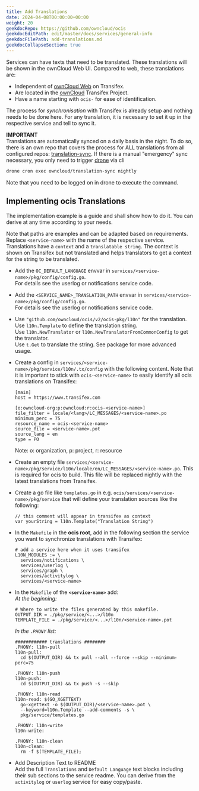 ```yaml
---
title: Add Translations
date: 2024-04-08T00:00:00+00:00
weight: 20
geekdocRepo: https://github.com/owncloud/ocis
geekdocEditPath: edit/master/docs/services/general-info
geekdocFilePath: add-translations.md
geekdocCollapseSection: true
---
```


Services can have texts that need to be translated. These translations will be shown in the ownCloud Web UI. Compared to web, these translations are:

* Independent of [ownCloud Web](https://app.transifex.com/owncloud-org/owncloud-web/translate/) on Transifex.
* Are located in the [ownCloud](https://app.transifex.com/owncloud-org/owncloud/translate) Transifex Project.
* Have a name starting with `ocis-` for ease of identification.

The process for _synchronisation_ with Transifex is already setup and nothing needs to be done here. For any translation, it is necessary to set it up in the respective service and tell to sync it.

**IMPORTANT**\
Translations are automatically synced on a daily basis in the night. To do so, there is an own repo that covers the process for ALL translations from all configured repos: [translation-sync](https://github.com/owncloud/translation-sync). If there is a manual "emergency" sync necessary, you only need to trigger [drone](https://drone.owncloud.com/owncloud/translation-sync) via cli

```bash
drone cron exec owncloud/translation-sync nightly
```
Note that you need to be logged on in drone to execute the command.

## Implementing ocis Translations

The implementation example is a guide and shall show how to do it. You can derive at any time according to your needs.

Note that paths are examples and can be adapted based on requirements.\
Replace `<service-name>` with the name of the respective service.\
Translations have a `context` and a `translatable string`. The context is shown on Transifex but not translated and helps translators to get a context for the string to be translated.

* Add the `OC_DEFAULT_LANGUAGE` envvar in `services/<service-name>/pkg/config/config.go`.\
  For details see the userlog or notifications service code.

* Add the `<SERVICE_NAME>_TRANSLATION_PATH` envvar in `services/<service-name>/pkg/config/config.go`.\
  For details see the userlog or notifications service code.

* Use `"github.com/owncloud/ocis/v2/ocis-pkg/l10n"` for the translation.\
  Use `l10n.Template` to define the translation string.\
  Use `l10n.NewTranslator` or `l10n.NewTranslatorFromCommonConfig` to get the translator.\
  Use `t.Get` to translate the string. See package for more advanced usage.

* Create a config in `services/<service-name>/pkg/service/l10n/.tx/config` with the following content. Note that it is important to stick with `ocis-<service-name>` to easily identify all ocis translations on Transifex:
  ```
  [main]
  host = https://www.transifex.com

  [o:owncloud-org:p:owncloud:r:ocis-<service-name>]
  file_filter = locale/<lang>/LC_MESSAGES/<service-name>.po
  minimum_perc = 75
  resource_name = ocis-<service-name>
  source_file = <service-name>.pot
  source_lang = en
  type = PO
  ```
  Note: o: organization, p: project, r: resource

* Create an empty file `services/<service-name>/pkg/service/l10n/locale/en/LC_MESSAGES/<service-name>.po`. This is required for ocis to build. This file will be replaced nightly with the latest translations from Transifex.

* Create a go file like `templates.go` in e.g. `ocis/services/<service-name>/pkg/service` that will define your translation sources like the following:
  ```
  // this comment will appear in transifex as context
  var yourString = l10n.Template("Translation String")
  ```

* In the `Makefile` in the **ocis root**, add in the following section the service you want to synchronize translations with Transifex:
  ```
  # add a service here when it uses transifex
  L10N_MODULES := \
  	services/notifications \
  	services/userlog \
  	services/graph \
  	services/activitylog \
  	services/<service-name>
  ```

* In the `Makefile` of the **`<service-name>`** add:\
  _At the beginning:_
  ```
  # Where to write the files generated by this makefile.
  OUTPUT_DIR = ./pkg/service/<...>/l10n
  TEMPLATE_FILE = ./pkg/service/<...>/l10n/<service-name>.pot
  ```
  _In the `.PHONY` list:_
  ```
  ############ translations ########
  .PHONY: l10n-pull
  l10n-pull:
  	cd $(OUTPUT_DIR) && tx pull --all --force --skip --minimum-perc=75

  .PHONY: l10n-push
  l10n-push:
  	cd $(OUTPUT_DIR) && tx push -s --skip

  .PHONY: l10n-read
  l10n-read: $(GO_XGETTEXT)
  	go-xgettext -o $(OUTPUT_DIR)/<service-name>.pot \
  	--keyword=l10n.Template --add-comments -s \
  	pkg/service/templates.go

  .PHONY: l10n-write
  l10n-write:

  .PHONY: l10n-clean
  l10n-clean:
  	rm -f $(TEMPLATE_FILE);
  ```

* Add Description Text to README\
  Add the full `Translations` and `Default Language` text blocks including their sub sections to the service readme. You can derive from the `activitylog` or `userlog` service for easy copy/paste.
